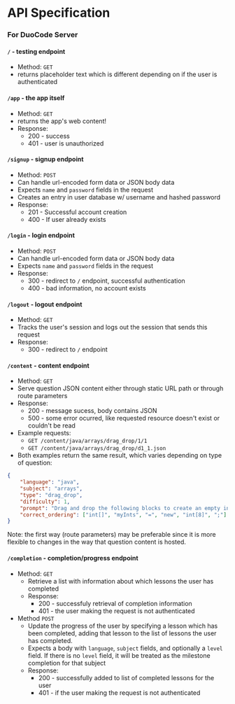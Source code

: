 # API Specification
### For DuoCode Server
#### `/` - testing endpoint
- Method: `GET`
- returns placeholder text which is different depending on if the user is authenticated

#### `/app` - the app itself
- Method: `GET`
- returns the app's web content!
- Response:
  - 200 - success
  - 401 - user is unauthorized

#### `/signup` - signup endpoint
- Method: `POST`
- Can handle url-encoded form data or JSON body data
- Expects `name` and `password` fields in the request
- Creates an entry in user database w/ username and hashed password
- Response:
  - 201 - Successful account creation
  - 400 - If user already exists

#### `/login` - login endpoint
- Method: `POST`
- Can handle url-encoded form data or JSON body data
- Expects `name` and `password` fields in the request
- Response:
  - 300 - redirect to `/` endpoint, successful authentication
  - 400 - bad information, no account exists

#### `/logout` - logout endpoint
- Method: `GET`
- Tracks the user's session and logs out the session that sends this request
- Response:
  - 300 - redirect to `/` endpoint

#### `/content` - content endpoint
- Method: `GET`
- Serve question JSON content either through static URL path or through route parameters
- Response:
  - 200 - message sucess, body contains JSON
  - 500 - some error ocurred, like requested resource doesn't exist or couldn't be read
- Example requests:
  - `GET /content/java/arrays/drag_drop/1/1`
  - `GET /content/java/arrays/drag_drop/d1_1.json`
- Both examples return the same result, which varies depending on type of question:
```json
{
    "language": "java",
    "subject": "arrays",
    "type": "drag_drop",
    "difficulty": 1,
    "prompt": "Drag and drop the following blocks to create an empty int array of length 8 called myInts.",
    "correct_ordering": ["int[]", "myInts", "=", "new", "int[8]", ";"]
}
```
Note: the first way (route parameters) may be preferable since it is more
flexible to changes in the way that question content is hosted.

#### `/completion` - completion/progress endpoint
- Method: `GET`
  - Retrieve a list with information about which lessons the user has completed
  - Response:
    - 200 - successfuly retrieval of completion information
    - 401 - the user making the request is not authenticated
- Method `POST`
  - Update the progress of the user by specifying a lesson which has been completed,
  adding that lesson to the list of lessons the user has completed.
  - Expects a body with `language`, `subject` fields, and optionally a `level` field.
  If there is no `level` field, it will be treated as the milestone completion for
  that subject
  - Response:
    - 200 - successfully added to list of completed lessons for the user
    - 401 - if the user making the request is not authenticated